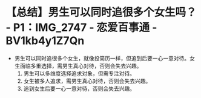 # 【总结】男生可以同时追很多个女生吗？ - P1：IMG_2747 - 恋爱百事通 - BV1kb4y1Z7Qn

-   男生可以同时追很多个女生，就像投简历一样，但追到后要一心一意对待。女生面临多重选择，需男生真心对待，否则会失去兴趣。
    1.  男生可以多维度选择追求对象，但需专注对待。
    2.  女生被多人追求，需男生真心对待，否则会失去兴趣。
    3.  追到女生后要一心一意对待，否则会失去兴趣。